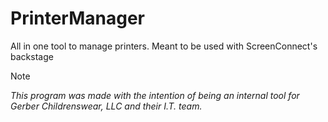 # PrinterManager
All in one tool to manage printers. Meant to be used with ScreenConnect's backstage

> [!NOTE]
> *This program was made with the intention of being an internal tool for Gerber Childrenswear, LLC and their I.T. team.*
